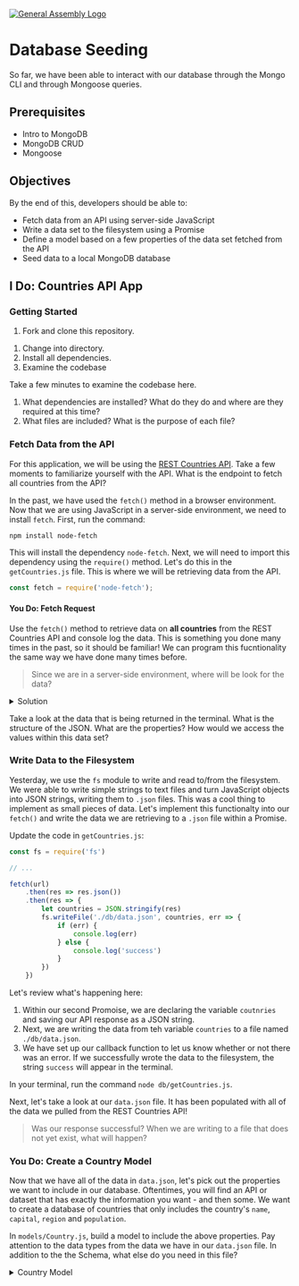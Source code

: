 [![General Assembly Logo](https://camo.githubusercontent.com/1a91b05b8f4d44b5bbfb83abac2b0996d8e26c92/687474703a2f2f692e696d6775722e636f6d2f6b6538555354712e706e67)](https://generalassemb.ly/education/web-development-immersive)

# Database Seeding

So far, we have been able to interact with our database through the Mongo CLI and through Mongoose queries.

## Prerequisites

- Intro to MongoDB
- MongoDB CRUD
- Mongoose

## Objectives

By the end of this, developers should be able to:

- Fetch data from an API using server-side JavaScript
- Write a data set to the filesystem using a Promise
- Define a model based on a few properties of the data set fetched from the API
- Seed data to a local MongoDB database

## I Do: Countries API App
<!-- Add the link -->

### Getting Started

1. Fork and clone this repository.
<!-- Add the link -->
1. Change into directory.
1. Install all dependencies.
1. Examine the codebase

Take a few minutes to examine the codebase here.

1. What dependencies are installed? What do they do and where are they required at this time?
1. What files are included? What is the purpose of each file?

### Fetch Data from the API

For this application, we will be using the [REST Countries API](https://restcountries.eu/). Take a few moments to familiarize yourself with the API. What is the endpoint to fetch all countries from the API?

In the past, we have used the `fetch()` method in a browser environment. Now that we are using JavaScript in a server-side environment, we need to install `fetch`. First, run the command:

```bash
npm install node-fetch
```

This will install the dependency `node-fetch`. Next, we will need to import this dependency using the `require()` method. Let's do this in the `getCountries.js` file. This is where we will be retrieving data from the API.

```js
const fetch = require('node-fetch');
```

#### You Do: Fetch Request

Use the `fetch()` method to retrieve data on **all countries** from the REST Countries API and console log the data. This is something you done many times in the past, so it should be familiar! We can program this fucntionality the same way we have done many times before.

> Since we are in a server-side environment, where will be look for the data?

<details>
    <summary>Solution</summary>

```js
const url = 'https://restcountries.eu/rest/v2/all'

fetch(url)
    .then(res => res.json())
    .then(res => {
        console.log(res)
    })
```
</details>

Take a look at the data that is being returned in the terminal. What is the structure of the JSON. What are the properties? How would we access the values within this data set?

### Write Data to the Filesystem

Yesterday, we use the `fs` module to write and read to/from the filesystem. We were able to write simple strings to text files and turn JavaScript objects into JSON strings, writing them to `.json` files. This was a cool thing to implement as small pieces of data. Let's implement this functionalty into our `fetch()` and write the data we are retrieving to a `.json` file within a Promise.

Update the code in `getCountries.js`:

```js
const fs = require('fs')

// ...

fetch(url)
    .then(res => res.json())
    .then(res => {
        let countries = JSON.stringify(res)
        fs.writeFile('./db/data.json', countries, err => {
            if (err) {
                console.log(err)
            } else {
                console.log('success')
            }
        })
    })
```

Let's review what's happening here:

1. Within our second Promoise, we are declaring the variable `coutnries` and saving our API response as a JSON string.
1. Next, we are writing the data from teh variable `countries` to a file named `./db/data.json`.
1. We have set up our callback function to let us know whether or not there was an error. If we successfully wrote the data to the filesystem, the string `success` will appear in the terminal.

In your terminal, run the command `node db/getCountries.js`.

Next, let's take a look at our `data.json` file. It has been populated with all of the data we pulled from the REST Countries API!

> Was our response successful?
> When we are writing to a file that does not yet exist, what will happen?

### You Do: Create a Country Model

Now that we have all of the data in `data.json`, let's pick out the properties we want to include in our database. Oftentimes, you will find an API or dataset that has exactly the information you want - and then some. We want to create a database of countries that only includes the country's `name`, `capital`, `region` and `population`.

In `models/Country.js`, build a model to include the above properties. Pay attention to the data types from the data we have in our `data.json` file. In addition to the the Schema, what else do you need in this file?

<details>
    <summary>Country Model</summary>

```js
const Schema = mongoose.Schema

const Country = new Schema({
    name: String,
    capital: String,
    region: String,
    population: Number
})

module.exports = mongoose.model('Country', Country)
```

What's happening here?

1. First, we a variable `Schema` and giving it a value of `mongoose.Schema`.
1. Next, we create our `Country` Schema with the appropriate properties and data types.
1. Finally, we will export our `Country` Schema to make it available to be imported - or required - within other files in our application.

### Create a New Data Set

We have a TON of data in our `data.json` file. We need some of it, but most of it we don't. We can see that the data set we have consists of an array of objects. This means we can use the `.map` array method to create a new array with only the properties we care about!

In `seed.js`, add the following code:

```js
const Country = require('../models/Country.js')
const data = require('./data.json')

const countryData = data.map(item => {
    const country = {}
    country.name = item.name
    country.capital = item.capital
    country.region = item.region
    country.population = item.population
    return country
})
```

Next, console log your new array:

```js
console.log(countryData)
```

And run `node db/seed.js` in the terminal. What do you see?

### Let's Seed Our Data!

Now that we have everything set up the way we want, it's time to actually seed our data - meaning we are going to write some code that adds our new array of data to our local database using Mongoose queries.

Add the following code to `db/seed.js`:

```js
// db/seed.js

Country.remove({})
    .then(() => {
        Country.create(countryData)
            .then(countries => {
                console.log(countries)
            })
            .catch(err => {
                console.log(err)
            })
    })
```

Let's break this down:

1. First we are removing all records from the `countries` collection in the `countries_db` database.
1. Next we are adding a promise to add country records with the `countryData` array that we just created.
1. Finally, if the request is successful, we will console log the countries. We will use `.catch` to catch an error and console log it if there is one.

In the terminal, run your MongoDB server. Then, run the command `node db/seed.js`. What do you see? Where is this output coming from?

### Verify in the Mongo Shell

We see the output in the terminal, but let's verify to see if we have seeded our data successfully. In the terminal open the Mongo shell using the command `mongo`.

Next, look for the database we have created:

```bash
show dbs
```

Connect to the database:

```bash
use countries_db
```

List your collections:

```bash
show collections
```

Last but not least, read the data you have just added!

```bash
db.countries.find().pretty()
```

## [License](LICENSE)

1. All content is licensed under a CC­BY­NC­SA 4.0 license.
1. All software code is licensed under GNU GPLv3. For commercial use or
   alternative licensing, please contact legal@ga.co.
